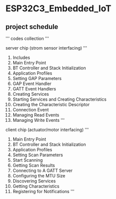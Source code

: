 # ESP32C3_Embedded_IoT

## project schedule 

'''
codes collection
'''


server chip (strom sensor interfacing)
'''
1.	Includes
2.	Main Entry Point
3.	BT Controller and Stack Initialization
4.	Application Profiles
5.	Setting GAP Parameters
6.	GAP Event Handler
7.	GATT Event Handlers
8.	Creating Services
9.	Starting Services and Creating Characteristics
10.	Creating the Characteristic Descriptor
11.	Connection Event
12.	Managing Read Events
13.	Managing Write Events
'''

client chip (actuator/motor interfacing)
'''
1.	Main Entry Point
2.	BT Controller and Stack Initialization
3.	Application Profiles
4.	Setting Scan Parameters 
5.	 Start Scanning
6.	Getting Scan Results
7.	Connecting to A GATT Server
8.	Configuring the MTU Size
9.	Discovering Services
10.	Getting Characteristics
11.	Registering for Notifications
'''


